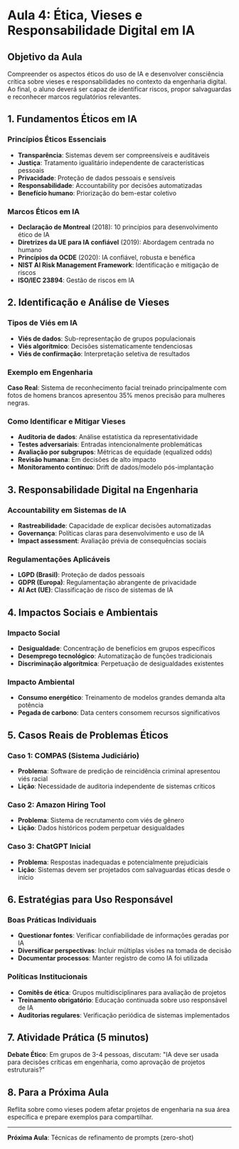 # Aula 4: Ética, Vieses e Responsabilidade Digital em IA

## Objetivo da Aula
Compreender os aspectos éticos do uso de IA e desenvolver consciência crítica sobre vieses e responsabilidades no contexto da engenharia digital. Ao final, o aluno deverá ser capaz de identificar riscos, propor salvaguardas e reconhecer marcos regulatórios relevantes.

## 1. Fundamentos Éticos em IA

### Princípios Éticos Essenciais
- **Transparência**: Sistemas devem ser compreensíveis e auditáveis
- **Justiça**: Tratamento igualitário independente de características pessoais
- **Privacidade**: Proteção de dados pessoais e sensíveis
- **Responsabilidade**: Accountability por decisões automatizadas
- **Benefício humano**: Priorização do bem-estar coletivo

### Marcos Éticos em IA
- **Declaração de Montreal** (2018): 10 princípios para desenvolvimento ético de IA
- **Diretrizes da UE para IA confiável** (2019): Abordagem centrada no humano
- **Princípios da OCDE** (2020): IA confiável, robusta e benéfica
- **NIST AI Risk Management Framework**: Identificação e mitigação de riscos
- **ISO/IEC 23894**: Gestão de riscos em IA

## 2. Identificação e Análise de Vieses

### Tipos de Viés em IA
- **Viés de dados**: Sub-representação de grupos populacionais
- **Viés algorítmico**: Decisões sistematicamente tendenciosas
- **Viés de confirmação**: Interpretação seletiva de resultados

### Exemplo em Engenharia
**Caso Real**: Sistema de reconhecimento facial treinado principalmente com fotos de homens brancos apresentou 35% menos precisão para mulheres negras.

### Como Identificar e Mitigar Vieses
- **Auditoria de dados**: Análise estatística da representatividade
- **Testes adversariais**: Entradas intencionalmente problemáticas
- **Avaliação por subgrupos**: Métricas de equidade (equalized odds)
- **Revisão humana**: Em decisões de alto impacto
- **Monitoramento contínuo**: Drift de dados/modelo pós-implantação

## 3. Responsabilidade Digital na Engenharia

### Accountability em Sistemas de IA
- **Rastreabilidade**: Capacidade de explicar decisões automatizadas
- **Governança**: Políticas claras para desenvolvimento e uso de IA
- **Impact assessment**: Avaliação prévia de consequências sociais

### Regulamentações Aplicáveis
- **LGPD (Brasil)**: Proteção de dados pessoais
- **GDPR (Europa)**: Regulamentação abrangente de privacidade
- **AI Act (UE)**: Classificação de risco de sistemas de IA

## 4. Impactos Sociais e Ambientais

### Impacto Social
- **Desigualdade**: Concentração de benefícios em grupos específicos
- **Desemprego tecnológico**: Automatização de funções tradicionais
- **Discriminação algorítmica**: Perpetuação de desigualdades existentes

### Impacto Ambiental
- **Consumo energético**: Treinamento de modelos grandes demanda alta potência
- **Pegada de carbono**: Data centers consomem recursos significativos

## 5. Casos Reais de Problemas Éticos

### Caso 1: COMPAS (Sistema Judiciário)
- **Problema**: Software de predição de reincidência criminal apresentou viés racial
- **Lição**: Necessidade de auditoria independente de sistemas críticos

### Caso 2: Amazon Hiring Tool
- **Problema**: Sistema de recrutamento com viés de gênero
- **Lição**: Dados históricos podem perpetuar desigualdades

### Caso 3: ChatGPT Inicial
- **Problema**: Respostas inadequadas e potencialmente prejudiciais
- **Lição**: Sistemas devem ser projetados com salvaguardas éticas desde o início

## 6. Estratégias para Uso Responsável

### Boas Práticas Individuais
- **Questionar fontes**: Verificar confiabilidade de informações geradas por IA
- **Diversificar perspectivas**: Incluir múltiplas visões na tomada de decisão
- **Documentar processos**: Manter registro de como IA foi utilizada

### Políticas Institucionais
- **Comitês de ética**: Grupos multidisciplinares para avaliação de projetos
- **Treinamento obrigatório**: Educação continuada sobre uso responsável de IA
- **Auditorias regulares**: Verificação periódica de sistemas implementados

## 7. Atividade Prática (5 minutos)
**Debate Ético**: Em grupos de 3-4 pessoas, discutam: "IA deve ser usada para decisões críticas em engenharia, como aprovação de projetos estruturais?"

## 8. Para a Próxima Aula
Reflita sobre como vieses podem afetar projetos de engenharia na sua área específica e prepare exemplos para compartilhar.

---
**Próxima Aula**: Técnicas de refinamento de prompts (zero-shot)
